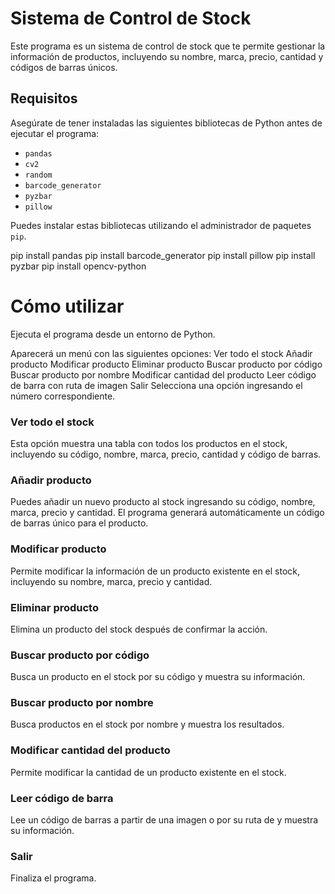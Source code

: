 # Sistema de Control de Stock

Este programa es un sistema de control de stock que te permite gestionar la información de productos, incluyendo su nombre, marca, precio, cantidad y códigos de barras únicos.

## Requisitos

Asegúrate de tener instaladas las siguientes bibliotecas de Python antes de ejecutar el programa:

- `pandas`
- `cv2`
- `random`
- `barcode_generator`
- `pyzbar`
- `pillow`

Puedes instalar estas bibliotecas utilizando el administrador de paquetes `pip`.


pip install pandas
pip install barcode_generator
pip install pillow
pip install pyzbar
pip install opencv-python


# Cómo utilizar
Ejecuta el programa desde un entorno de Python.

Aparecerá un menú con las siguientes opciones: 
Ver todo el stock
Añadir producto
Modificar producto
Eliminar producto
Buscar producto por código
Buscar producto por nombre
Modificar cantidad del producto
Leer código de barra con ruta de imagen
Salir
Selecciona una opción ingresando el número correspondiente.

### Ver todo el stock
Esta opción muestra una tabla con todos los productos en el stock, incluyendo su código, nombre, marca, precio, cantidad y código de barras.

### Añadir producto
Puedes añadir un nuevo producto al stock ingresando su código, nombre, marca, precio y cantidad. El programa generará automáticamente un código de barras único para el producto.

### Modificar producto
Permite modificar la información de un producto existente en el stock, incluyendo su nombre, marca, precio y cantidad.

### Eliminar producto
Elimina un producto del stock después de confirmar la acción.

### Buscar producto por código
Busca un producto en el stock por su código y muestra su información.

### Buscar producto por nombre
Busca productos en el stock por nombre y muestra los resultados.

### Modificar cantidad del producto
Permite modificar la cantidad de un producto existente en el stock.

### Leer código de barra
Lee un código de barras a partir de una imagen o por su ruta de  y muestra su información.

### Salir
Finaliza el programa.